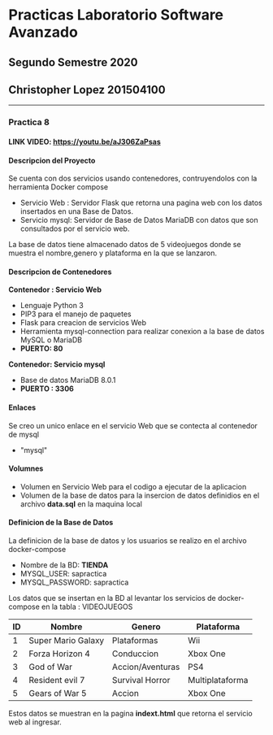 # Practicas Laboratorio Software Avanzado
## Segundo Semestre 2020
## Christopher Lopez 201504100
--------------------------------------------------
### Practica 8

#### LINK VIDEO: https://youtu.be/aJ306ZaPsas

#### Descripcion del Proyecto
Se cuenta con dos servicios usando contenedores, contruyendolos con
la herramienta Docker compose
- Servicio Web : Servidor Flask que retorna una pagina web con los datos insertados en una Base de Datos.
- Servicio mysql: Servidor de Base de Datos MariaDB con datos que son consultados por el servicio web.

La base de datos tiene almacenado datos de 5 videojuegos donde se muestra el nombre,genero y plataforma en
la que se lanzaron. 

#### Descripcion de Contenedores
**Contenedor : Servicio Web**
- Lenguaje Python 3
- PIP3 para el manejo de paquetes
- Flask para creacion de servicios Web
- Herramienta mysql-connection para realizar conexion a la base de datos MySQL o MariaDB
- **PUERTO: 80**

**Contenedor: Servicio mysql**
- Base de datos MariaDB 8.0.1
- **PUERTO : 3306**


#### Enlaces
Se creo un unico enlace en el servicio Web que se contecta al contenedor de mysql
- "mysql"

#### Volumnes
- Volumen en Servicio Web para el codigo a ejecutar de la aplicacion
- Volumen de la base de datos para la insercion de datos definidios en el archivo **data.sql** en la maquina local

#### Definicion de la Base de Datos
La definicion de la base de datos y los usuarios se realizo en el archivo docker-compose 
- Nombre de la BD: **TIENDA**
- MYSQL_USER: sapractica
- MYSQL_PASSWORD: sapractica

Los datos que se insertan en la BD al levantar los servicios de docker-compose
en la tabla : VIDEOJUEGOS

| ID | Nombre | Genero | Plataforma |
| ------------- | ------------- | ------------- | ------------- |
| 1  | Super Mario Galaxy  | Plataformas | Wii
| 2  | Forza Horizon 4  | Conduccion | Xbox One
| 3  | God of War  | Accion/Aventuras | PS4 |
| 4  | Resident evil 7 | Survival Horror | Multiplataforma |
| 5  | Gears of War 5  | Accion | Xbox One | 

Estos datos se muestran en la pagina **indext.html** que retorna el servicio web al ingresar. 






